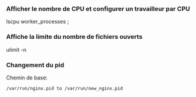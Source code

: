 ### Afficher le nombre de CPU et configurer un travailleur par CPU
lscpu
worker_processes <nombreDeResultats>;

### Affiche la limite du nombre de fichiers ouverts
 ulimit -n

### Changement du pid
Chemin de base:
```
/var/run/nginx.pid to /var/run/new_nginx.pid
```
